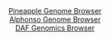 <div id="Pineapple_Genome_Browser" align="center">
  <a href="https://igv.org/app/?sessionURL=blob:zZNdb5swGEb_i6VWm0T4DBCQqolmbUI_1rWUZU1VIWMMuAWb2A5JE.W_z6027WaVmotNk5BlXtn4eY8PW9BjLgijIAS2brm6ZQENiJqtEth2Df4CWyxAWMJGYA1wXGKOKcIg3IISCgnTmwu1s5ayE6FhENkNWkgrpgtHhy3cMApXQkesNcasaWDOOJSMC.OYw54ZpOoHK5zDrtPV2Y7uGgWU0IBNVzMqmNFhWmUr9b3sVymrMGUtztplI8lrgEzlURkLvYSfolkSIYSFOMfPcXEUncfRN.cknU.88Ty9ms5Sb3aYkIpCueT4qD6wj6_jHrKuHl5XKTrzelSoGrKW6cn68sD5fHiy7gjH4sjyrVHg2473AofQAq__p77VQ_bsfVpey0cUT_35MIYH9un4Vg3JhuXJVTJbxG_0vtNAw9BS.QBQzf3QMjXH9DTX9gYvU2ukmWagCHFGQHj_oAHJIXpSy..3QD53yhog8GL5KpAGGC8wB.EgME3fCgLbHfpDMwisnbYFS978Pbyn6U3gm3Zk215WkkYqpYtM0E7okFK9R6VebfbkeTFBUe9Udj6tEyhG2Fo8KqBuYgaj8d0fadqKgDr89RJVq._J9E_ce08QXeb7CrdJ3PYuOIsX6gc7_UpvZ3G0_j5RjOD8ePLE3kS0H56S8RZKtV5V1OtP53rICaRSFXoiSE4aIp9niiRbgdCyHaUuQKxhykXAq_yDqZma5Zoffyvq7B52PwA-">Pineapple Genome Browser</a>
</div>
<div id="Alphonso_Genome_Browser" align="center">
  <a href="https://igv.org/app/?sessionURL=blob:zZNdb5swGIX_i6VWm0QAQwgFKZqSNGuqNMmalKYfqpAhBlzAZraBJlH..9xq025WqbnYNMkX9ivb7znHj_egwVwQRoEPLB06OoRAAyJj7QqVVYHnqMQC.AkqBNYAxwnmmMYY.HuQICFRsLxSJzMpK.EbBpFVp0Q0ZbqwdVSiHaOoFXrMSmPEigJFjCPJuDCGHDXMIGnTaXGEqkpXvW3dMTZIIgMVVcaoYEaFaRq26r7wVylMMWUlDsu6kORNQKj0KI0bPUFfBuvVII6xEFO8vdz0B9PLwa09Dh4ueqOHYDFZB7316YqkFMma4_5dN_Hm7aQMFs83rF3C2wJn2fpiuvPGJ_b56filIhyLPnThmedatmOqYAjd4Jf_ybMa5Ejfs.vFbDuq6IzdVBERF6zpTlzbvu_l7Tu.DxooWFwrDkCccdeHpmabPc2xep3XKTzTTNNT6XBGgP_4pAHJUZyr7Y97ILeVogUI_L1.A0cDjG8wB37HM00Xep7ldN2u6XnwoO1BzYu_F.3XYOm5pjWwrF6YkEIqlDehoJXQEaV6Eyd6ujsyS7qIL3cn1tA6z7f5mUOiOUdZjhYPLk2v_5jm6_dSzd8eUFn9iKZ_wt1HhOgyOha2l6vFsOvgfLkbwm2wmn6rJ3fPTX1vPefvxnNcNAnjJZJqv6qo5U_eGsQJolIVGiJIRAoit2uVImuBDy1bYQtiVjDFIeBp9MnUTA065uffeNqHp8MP">Alphonso Genome Browser</a>
</div>


<div id="DAF_Genomics_Browser" align="center">
  <a href="https://ink-blot.github.io/?sessionURL=blob:tZFra9swFIb_y4H1k.34Ft8gDK_L0rTdCs0cQ0oJp_ZxbGJbniQ3dUP..4TXMdgoY9CBJCTO5X11niM8EhcVayEC27CmhmWBBqJkhxU2XU1fsCEBUYG1IA04FcSpzQiiIxQoJCa316qylLIT0WSSY6HvqGVNlQlDOAZ2umC9LEml6raBDT6zFg_CyFijkiVOsO5K1go2wSwjIXRz0lG72x5QHT9j27ElbZu.ltWoulUmlLHcKFC5rdqcnv5i5D8oq1W9j9NVPNZf0bDMZ_HVMl4782Sz8M43yc1Fmnjp2aratSh7TrPzyw_phbfvNzl7xDVfpw9OcWMuFiiW75yPZ_OnruIkZpZvBaFvO14AJw1qlvUKAWQltyLL1Xw70GzX1V.uztRTM.CsgujuXgPJMdur9LsjyKFToEDQt35kpgHjOXGI9NA0fSsM7anru2YYWiftCD2v35jkp.Q29E07tm3PeMBG6RdVPY5PCf0ZfCuMv3VW.18xLdfBvEwvna_7.HlIMUCH2.4QD_nw.RVMGrz6rYLxBqUK_Xi.QMFaqTXUyl9UnNP96Ts-">DAF Genomics Browser</a>
</div>
